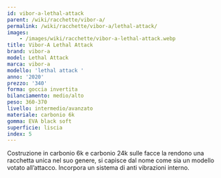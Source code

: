 ```yaml
---
id: vibor-a-lethal-attack
parent: /wiki/racchette/vibor-a/
permalink: /wiki/racchette/vibor-a/lethal-attack/
images:
    - /images/wiki/racchette/vibor-a-lethal-attack.webp
title: Vibor-A Lethal Attack
brand: vibor-a
model: Lethal Attack
marca: vibor-a
modello: 'lethal attack '
anno: '2020'
prezzo: '340'
forma: goccia invertita
bilanciamento: medio/alto
peso: 360-370
livello: intermedio/avanzato
materiale: carbonio 6k
gomma: EVA black soft
superficie: liscia
index: 5
---
```

Costruzione in carbonio 6k e carbonio 24k sulle facce la rendono una racchetta unica nel suo genere, si capisce dal nome come sia un modello votato all’attacco. Incorpora un sistema di anti vibrazioni interno.